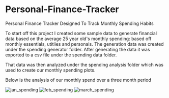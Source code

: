 # Personal-Finance-Tracker
 Personal Finance Tracker Designed To Track Monthly Spending Habits
 
To start off this project I created some sample data to generate financial data based on the average 25 year old's monthly spending: based off monthly essentials, utitlies and personals.
The generation data was created under the spending generator folder.
After generating the data it was exported to a csv file under the spending data folder.

That data was then analyzed under the spending analysis folder which was used to create our monthly spending plots.

Below is the analysis of our monthly spend over a three month period

![jan_spending](https://github.com/user-attachments/assets/17d5f67f-655f-4652-8067-d48aca074dad)
![feb_spending](https://github.com/user-attachments/assets/0ed795f0-86f6-419f-87a7-8e7722c68670)
![march_spending](https://github.com/user-attachments/assets/3ebbf432-e2a7-4559-a678-d525aa8422bf)
